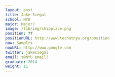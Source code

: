 ```yaml
---
layout: post
title: Jake Siegal
school: NYU
major: Major?
image: /lib/img/shipplace.png
position: ??
positionURL: http://www.techatnyu.org/position
now: Samplrs
nowURL: http://www.google.com
twitter: jakesiegal
email: t@NYU email?
graduate: 2014
weight: 11
---
```

